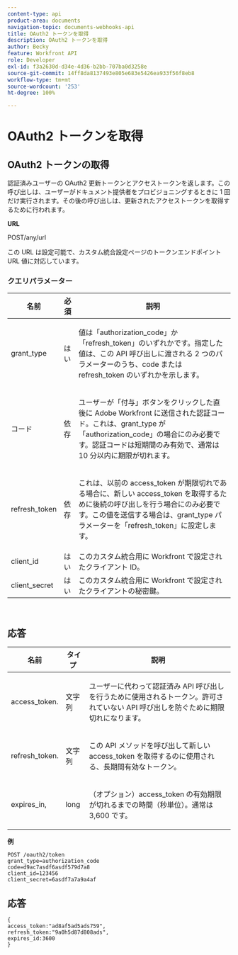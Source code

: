 ```yaml
---
content-type: api
product-area: documents
navigation-topic: documents-webhooks-api
title: OAuth2 トークンを取得
description: OAuth2 トークンを取得
author: Becky
feature: Workfront API
role: Developer
exl-id: f3a2630d-d34e-4d36-b2bb-707ba0d3258e
source-git-commit: 14ff8da8137493e805e683e5426ea933f56f8eb8
workflow-type: tm+mt
source-wordcount: '253'
ht-degree: 100%

---
```



# OAuth2 トークンを取得

## OAuth2 トークンの取得

認証済みユーザーの OAuth2 更新トークンとアクセストークンを返します。この呼び出しは、ユーザーがドキュメント提供者をプロビジョニングするときに 1 回だけ実行されます。その後の呼び出しは、更新されたアクセストークンを取得するために行われます。

**URL**

POST/any/url

この URL は設定可能で、カスタム統合設定ページのトークンエンドポイント URL 値に対応しています。

### クエリパラメーター

<table style="table-layout:auto">
 <col>
 <col>
 <col>
 <thead>
  <tr>
   <th>名前</th>
   <th>必須</th>
   <th>説明</th>
  </tr>
 </thead>
 <tbody>
  <tr>
   <td>grant_type</td>
   <td>はい</td>
   <td><p>値は「authorization_code」か「refresh_token」のいずれかです。指定した値は、この API 呼び出しに渡される 2 つのパラメーターのうち、code または refresh_token のいずれかを示します。</p></td>
  </tr>
  <tr>
   <td>コード</td>
   <td>依存</td>
   <td><p>ユーザーが「付与」ボタンをクリックした直後に Adobe Workfront に送信された認証コード。これは、grant_type が「authorization_code」の場合にのみ必要です。認証コードは短期間のみ有効で、通常は 10 分以内に期限が切れます。</p></td>
  </tr>
  <tr>
   <td>refresh_token</td>
   <td>依存</td>
   <td><p>これは、以前の access_token が期限切れである場合に、新しい access_token を取得するために後続の呼び出しを行う場合にのみ必要です。この値を送信する場合は、grant_type パラメーターを「refresh_token」に設定します。</p></td>
  </tr>
  <tr>
   <td>client_id</td>
   <td>はい</td>
   <td>このカスタム統合用に Workfront で設定されたクライアント ID。</td>
  </tr>
  <tr>
   <td>client_secret</td>
   <td>はい</td>
   <td>このカスタム統合用に Workfront で設定されたクライアントの秘密鍵。</td>
  </tr>
 </tbody>
</table>

 

## 応答

<table style="table-layout:auto">
 <col>
 <col>
 <col>
 <thead>
  <tr>
   <th>名前</th>
   <th>タイプ </th>
   <th>説明</th>
  </tr>
 </thead>
 <tbody>
  <tr>
   <td>access_token.</td>
   <td>文字列</td>
   <td><p>ユーザーに代わって認証済み API 呼び出しを行うために使用されるトークン。許可されていない API 呼び出しを防ぐために期限切れになります。</p></td>
  </tr>
  <tr>
   <td>refresh_token.</td>
   <td>文字列</td>
   <td><p>この API メソッドを呼び出して新しい access_token を取得するのに使用される、長期間有効なトークン。</p></td>
  </tr>
  <tr>
   <td>expires_in,</td>
   <td>long</td>
   <td><p>（オプション）access_token の有効期限が切れるまでの時間（秒単位）。通常は 3,600 です。</p></td>
  </tr>
 </tbody>
</table>

**例**

```
POST /oauth2/token
grant_type=authorization_code
code=d9ac7asdf6asdf579d7a8
client_id=123456
client_secret=6asdf7a7a9a4af
```

## 応答

```
{
access_token:"ad8af5ad5ads759",
refresh_token:"9a0h5d87d808ads",
expires_id:3600
}
```
